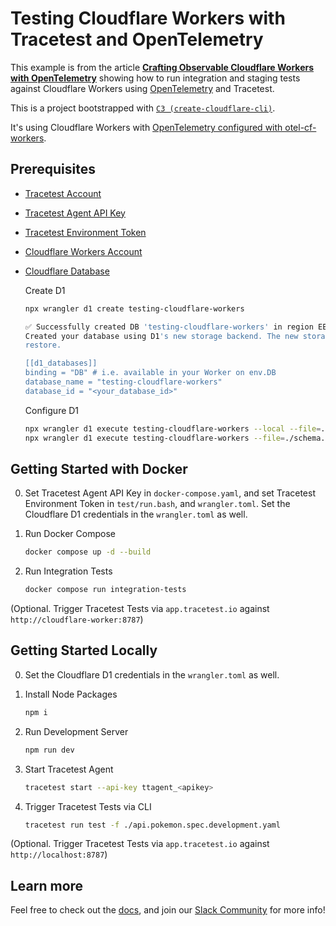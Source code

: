 # Testing Cloudflare Workers with Tracetest and OpenTelemetry

This example is from the article [**Crafting Observable Cloudflare Workers with OpenTelemetry**]() showing how to run integration and staging tests against Cloudflare Workers using [OpenTelemetry](https://opentelemetry.io/) and Tracetest.

This is a project bootstrapped with [`C3 (create-cloudflare-cli)`](https://developers.cloudflare.com/workers/get-started/guide/#1-create-a-new-worker-project).

It's using Cloudflare Workers with [OpenTelemetry configured with otel-cf-workers](https://github.com/evanderkoogh/otel-cf-workers).

## Prerequisites

- [Tracetest Account](https://app.tracetest.io/)
- [Tracetest Agent API Key](https://docs.tracetest.io/configuration/agent)
- [Tracetest Environment Token](https://docs.tracetest.io/concepts/environment-tokens)
- [Cloudflare Workers Account](https://workers.cloudflare.com/)
- [Cloudflare Database](https://developers.cloudflare.com/d1/get-started/)

    Create D1

    ```bash
    npx wrangler d1 create testing-cloudflare-workers

    ✅ Successfully created DB 'testing-cloudflare-workers' in region EEUR
    Created your database using D1's new storage backend. The new storage backend is not yet recommended for production workloads, but backs up your data via point-in-time
    restore.

    [[d1_databases]]
    binding = "DB" # i.e. available in your Worker on env.DB
    database_name = "testing-cloudflare-workers"
    database_id = "<your_database_id>"
    ```

    Configure D1

    ```bash
    npx wrangler d1 execute testing-cloudflare-workers --local --file=./schema.sql
    npx wrangler d1 execute testing-cloudflare-workers --file=./schema.sql
    ```

## Getting Started with Docker

0. Set Tracetest Agent API Key in `docker-compose.yaml`, and set Tracetest Environment Token in `test/run.bash`, and `wrangler.toml`. Set the Cloudflare D1 credentials in the `wrangler.toml` as well.

1. Run Docker Compose

    ```bash
    docker compose up -d --build
    ```

2. Run Integration Tests

    ```bash
    docker compose run integration-tests
    ```

(Optional. Trigger Tracetest Tests via `app.tracetest.io` against `http://cloudflare-worker:8787`)

## Getting Started Locally

0. Set the Cloudflare D1 credentials in the `wrangler.toml` as well.

1. Install Node Packages

    ```bash
    npm i
    ```

2. Run Development Server

    ```bash
    npm run dev
    ```

3. Start Tracetest Agent

    ```bash
    tracetest start --api-key ttagent_<apikey>
    ```

4. Trigger Tracetest Tests via CLI

    ```bash
    tracetest run test -f ./api.pokemon.spec.development.yaml
    ```

(Optional. Trigger Tracetest Tests via `app.tracetest.io` against `http://localhost:8787`)

## Learn more

Feel free to check out the [docs](https://docs.tracetest.io/), and join our [Slack Community](https://dub.sh/tracetest-community) for more info!
